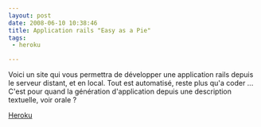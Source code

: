 ```yaml
---
layout: post
date: 2008-06-10 10:38:46
title: Application rails "Easy as a Pie"
tags:
 - heroku

---
```


Voici un site qui vous permettra de développer une application rails depuis le serveur distant, et en local. Tout est automatisé, reste plus qu'a coder ... C'est pour quand la génération d'application depuis une description textuelle, voir orale ?

[Heroku](http://heroku.com/)
